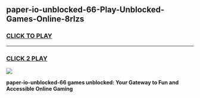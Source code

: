 
## paper-io-unblocked-66-Play-Unblocked-Games-Online-8rlzs
<h3>
<a href="https://premium76.site?title=paper-io-unblocked-66&ref=25A">CLICK TO PLAY</a></h3>
<hr>

<h3>
<a href="https://premium76.site?title=paper-io-unblocked-66&ref=25A">CLICK 2 PLAY</a>
  
</h3>

<a href="https://premium76.site?title=paper-io-unblocked-66&ref=25A"><img src="https://clearcache.store/games.png"></a>


**paper-io-unblocked-66 games unblocked: Your Gateway to Fun and Accessible Online Gaming**
